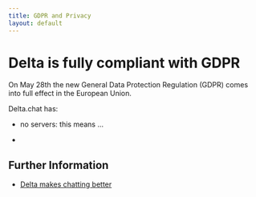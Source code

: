 ```yaml
---
title: GDPR and Privacy
layout: default
---
```


# Delta is fully compliant with GDPR 

On May 28th the new General Data Protection Regulation (GDPR) comes into full effect in the European Union. 

Delta.chat has:

- no servers: this means ...

- 


## Further Information

- [Delta makes chatting better](delta-makes-chatting-better)
